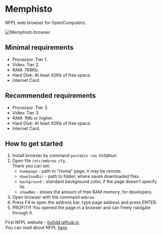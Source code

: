 # Memphisto
NFPL web browser for OpenComputers.

![Memphisto browser](https://i.imgur.com/O8214Ji.png)

## Minimal requirements
+ Processor: Tier 1.
+ Video: Tier 2.
+ RAM: 768Kb.
+ Hard Disk: At least 42Kb of free space.
+ Internet Card.

## Recommended requirements
+ Processor: Tier 3.
+ Video: Tier 3.
+ RAM: 1Mb or higher.
+ Hard Disk: At least 42Kb of free space.
+ Internet Card.

## How to get started 
1. Install browser by command `pastebin run EUZQRkwF`.
2. Open file `/etc/mmbrow.cfg`.  
   There you can set:
   + `homepage` - path to "Home" page, it may be remote.
   + `downloadDir` - path to folder, where saves downloaded files.
   + `background` - standard background color, if the page doesn't specify its.
   + `showMem` - shows the amount of free RAM memory, for developers.
3. Open browser with the command `mmbrow`.
4. Press F4 to open the address bar, type page address and press ENTER.
5. PROFIT!!! You opened the page in a browser and can freely navigate through it.

First NFPL website - [bs0dd.github.io](https://bs0dd.github.io)  
You can read about NFPL [here](https://github.com/Bs0Dd/OpenCompSoft/blob/master/Memphisto/NFPL.md).  
